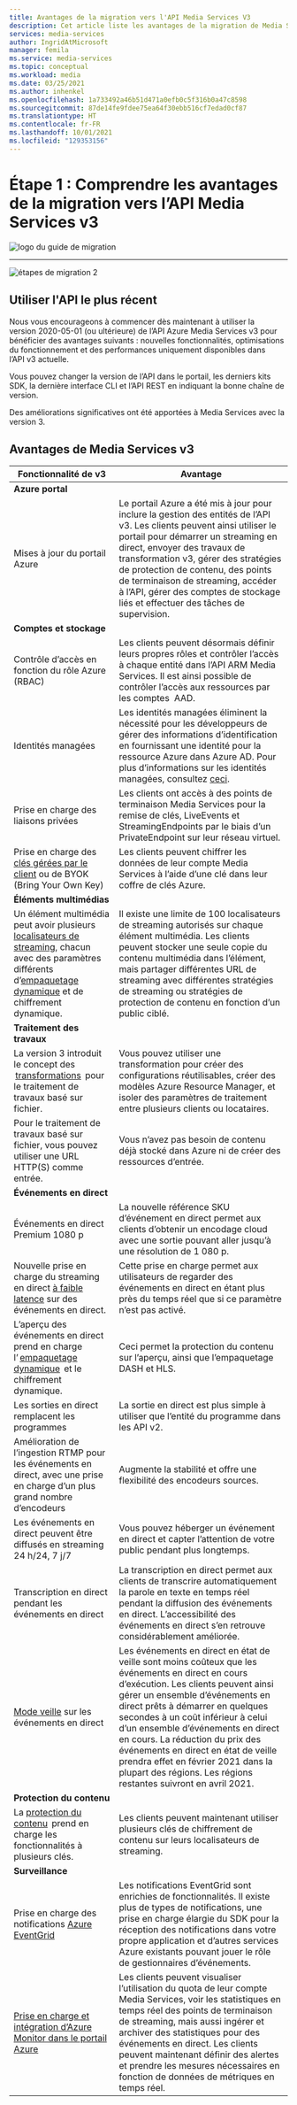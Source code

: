 ```yaml
---
title: Avantages de la migration vers l'API Media Services V3
description: Cet article liste les avantages de la migration de Media Services v2 vers v3.
services: media-services
author: IngridAtMicrosoft
manager: femila
ms.service: media-services
ms.topic: conceptual
ms.workload: media
ms.date: 03/25/2021
ms.author: inhenkel
ms.openlocfilehash: 1a733492a46b51d471a0efb0c5f316b0a47c8598
ms.sourcegitcommit: 87de14fe9fdee75ea64f30ebb516cf7edad0cf87
ms.translationtype: HT
ms.contentlocale: fr-FR
ms.lasthandoff: 10/01/2021
ms.locfileid: "129353156"
---
```

# <a name="step-1---understand-the-benefits-of-migrating-to-media-services-api-v3"></a>Étape 1 : Comprendre les avantages de la migration vers l’API Media Services v3

![logo du guide de migration](./media/migration-guide/azure-media-services-logo-migration-guide.svg)

<hr color="#5ea0ef" size="10">

![étapes de migration 2](./media/migration-guide/steps-1.svg)

## <a name="use-the-latest-api"></a>Utiliser l'API le plus récent

Nous vous encourageons à commencer dès maintenant à utiliser la version 2020-05-01 (ou ultérieure) de l’API Azure Media Services v3 pour bénéficier des avantages suivants : nouvelles fonctionnalités, optimisations du fonctionnement et des performances uniquement disponibles dans l’API v3 actuelle.

Vous pouvez changer la version de l’API dans le portail, les derniers kits SDK, la dernière interface CLI et l’API REST en indiquant la bonne chaîne de version.

Des améliorations significatives ont été apportées à Media Services avec la version 3.  

## <a name="benefits-of-media-services-v3"></a>Avantages de Media Services v3

| **Fonctionnalité de v3** | **Avantage** |
| --- | --- |
| **Azure portal** | |
| Mises à jour du portail Azure | Le portail Azure a été mis à jour pour inclure la gestion des entités de l’API v3. Les clients peuvent ainsi utiliser le portail pour démarrer un streaming en direct, envoyer des travaux de transformation v3, gérer des stratégies de protection de contenu, des points de terminaison de streaming, accéder à l’API, gérer des comptes de stockage liés et effectuer des tâches de supervision. |
| **Comptes et stockage** | |
| Contrôle d’accès en fonction du rôle Azure (RBAC) | Les clients peuvent désormais définir leurs propres rôles et contrôler l’accès à chaque entité dans l’API ARM Media Services. Il est ainsi possible de contrôler l’accès aux ressources par les comptes  AAD. |
| Identités managées | Les identités managées éliminent la nécessité pour les développeurs de gérer des informations d’identification en fournissant une identité pour la ressource Azure dans Azure AD. Pour plus d’informations sur les identités managées, consultez [ceci](../../active-directory/managed-identities-azure-resources/overview.md). |
| Prise en charge des liaisons privées | Les clients ont accès à des points de terminaison Media Services pour la remise de clés, LiveEvents et StreamingEndpoints par le biais d’un PrivateEndpoint sur leur réseau virtuel. |
| Prise en charge des [clés gérées par le client](concept-use-customer-managed-keys-byok.md) ou de BYOK (Bring Your Own Key) | Les clients peuvent chiffrer les données de leur compte Media Services à l’aide d’une clé dans leur coffre de clés Azure. |
| **Éléments multimédias** | |
| Un élément multimédia peut avoir plusieurs [localisateurs de streaming](stream-streaming-locators-concept.md), chacun avec des paramètres différents d’[empaquetage dynamique](encode-dynamic-packaging-concept.md) et de chiffrement dynamique. | Il existe une limite de 100 localisateurs de streaming autorisés sur chaque élément multimédia. Les clients peuvent stocker une seule copie du contenu multimédia dans l’élément, mais partager différentes URL de streaming avec différentes stratégies de streaming ou stratégies de protection de contenu en fonction d’un public ciblé.
| **Traitement des travaux** ||
| La version 3 introduit le concept des  [transformations](transform-jobs-concept.md)  pour le traitement de travaux basé sur fichier. | Vous pouvez utiliser une transformation pour créer des configurations réutilisables, créer des modèles Azure Resource Manager, et isoler des paramètres de traitement entre plusieurs clients ou locataires. |
| Pour le traitement de travaux basé sur fichier, vous pouvez utiliser une URL HTTP(S) comme entrée. | Vous n’avez pas besoin de contenu déjà stocké dans Azure ni de créer des ressources d’entrée. |
| **Événements en direct** ||
| Événements en direct Premium 1080 p | La nouvelle référence SKU d’événement en direct permet aux clients d’obtenir un encodage cloud avec une sortie pouvant aller jusqu’à une résolution de 1 080 p. |
| Nouvelle prise en charge du streaming en direct [à faible latence](live-event-latency-reference.md) sur des événements en direct. | Cette prise en charge permet aux utilisateurs de regarder des événements en direct en étant plus près du temps réel que si ce paramètre n’est pas activé. |
| L’aperçu des événements en direct prend en charge l’ [empaquetage dynamique](encode-dynamic-packaging-concept.md)  et le chiffrement dynamique. | Ceci permet la protection du contenu sur l’aperçu, ainsi que l’empaquetage DASH et HLS. |
| Les sorties en direct remplacent les programmes | La sortie en direct est plus simple à utiliser que l’entité du programme dans les API v2. |
| Amélioration de l’ingestion RTMP pour les événements en direct, avec une prise en charge d’un plus grand nombre d’encodeurs | Augmente la stabilité et offre une flexibilité des encodeurs sources. |
| Les événements en direct peuvent être diffusés en streaming 24 h/24, 7 j/7 | Vous pouvez héberger un événement en direct et capter l’attention de votre public pendant plus longtemps. |
| Transcription en direct pendant les événements en direct | La transcription en direct permet aux clients de transcrire automatiquement la parole en texte en temps réel pendant la diffusion des événements en direct. L’accessibilité des événements en direct s’en retrouve considérablement améliorée. |
| [Mode veille](live-event-outputs-concept.md#standby-mode) sur les événements en direct | Les événements en direct en état de veille sont moins coûteux que les événements en direct en cours d’exécution. Les clients peuvent ainsi gérer un ensemble d’événements en direct prêts à démarrer en quelques secondes à un coût inférieur à celui d’un ensemble d’événements en direct en cours. La réduction du prix des événements en direct en état de veille prendra effet en février 2021 dans la plupart des régions. Les régions restantes suivront en avril 2021.
|**Protection du contenu** ||
| La [protection du contenu](drm-content-key-policy-concept.md)  prend en charge les fonctionnalités à plusieurs clés. | Les clients peuvent maintenant utiliser plusieurs clés de chiffrement de contenu sur leurs localisateurs de streaming. |
| **Surveillance** | |
| Prise en charge des notifications [Azure EventGrid](monitoring/reacting-to-media-services-events.md) | Les notifications EventGrid sont enrichies de fonctionnalités. Il existe plus de types de notifications, une prise en charge élargie du SDK pour la réception des notifications dans votre propre application et d’autres services Azure existants pouvant jouer le rôle de gestionnaires d’événements. |
| [Prise en charge et intégration d’Azure Monitor dans le portail Azure](monitoring/monitor-events-portal-how-to.md) | Les clients peuvent visualiser l’utilisation du quota de leur compte Media Services, voir les statistiques en temps réel des points de terminaison de streaming, mais aussi ingérer et archiver des statistiques pour des événements en direct. Les clients peuvent maintenant définir des alertes et prendre les mesures nécessaires en fonction de données de métriques en temps réel. |
